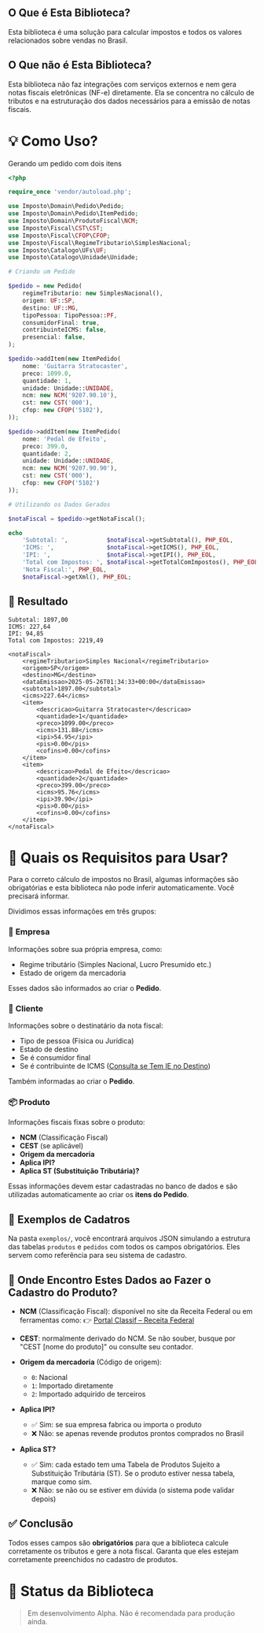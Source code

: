 ## O Que é Esta Biblioteca?

Esta biblioteca é uma solução para calcular impostos e todos os valores relacionados sobre vendas no Brasil.

## O Que **não** é Esta Biblioteca?

Esta biblioteca não faz integrações com serviços externos e nem gera notas fiscais eletrônicas (NF-e) diretamente. Ela se concentra no cálculo de tributos e na estruturação dos dados necessários para a emissão de notas fiscais.

# 💡 Como Uso?

Gerando um pedido com dois itens

```php
<?php

require_once 'vendor/autoload.php';

use Imposto\Domain\Pedido\Pedido;
use Imposto\Domain\Pedido\ItemPedido;
use Imposto\Domain\ProdutoFiscal\NCM;
use Imposto\Fiscal\CST\CST;
use Imposto\Fiscal\CFOP\CFOP;
use Imposto\Fiscal\RegimeTributario\SimplesNacional;
use Imposto\Catalogo\UFs\UF;
use Imposto\Catalogo\Unidade\Unidade;

# Criando um Pedido

$pedido = new Pedido(
    regimeTributario: new SimplesNacional(),
    origem: UF::SP,
    destino: UF::MG,
    tipoPessoa: TipoPessoa::PF,
    consumidorFinal: true,
    contribuinteICMS: false,
    presencial: false,
);

$pedido->addItem(new ItemPedido(
    nome: 'Guitarra Stratocaster',
    preco: 1099.0,
    quantidade: 1,
    unidade: Unidade::UNIDADE,
    ncm: new NCM('9207.90.10'),
    cst: new CST('000'),
    cfop: new CFOP('5102'),
));

$pedido->addItem(new ItemPedido(
    nome: 'Pedal de Efeito',
    preco: 399.0,
    quantidade: 2,
    unidade: Unidade::UNIDADE,
    ncm: new NCM('9207.90.90'),
    cst: new CST('000'),
    cfop: new CFOP('5102')
));

# Utilizando os Dados Gerados

$notaFiscal = $pedido->getNotaFiscal();

echo
    'Subtotal: ',           $notaFiscal->getSubtotal(), PHP_EOL,
    'ICMS: ',               $notaFiscal->getICMS(), PHP_EOL,
    'IPI: ',                $notaFiscal->getIPI(), PHP_EOL,
    'Total com Impostos: ', $notaFiscal->getTotalComImpostos(), PHP_EOL,
    'Nota Fiscal:', PHP_EOL,
    $notaFiscal->getXml(), PHP_EOL;

```

## 🚀 Resultado

```
Subtotal: 1897,00
ICMS: 227,64
IPI: 94,85
Total com Impostos: 2219,49

<notaFiscal>
    <regimeTributario>Simples Nacional</regimeTributario>
    <origem>SP</origem>
    <destino>MG</destino>
    <dataEmissao>2025-05-26T01:34:33+00:00</dataEmissao>
    <subtotal>1897.00</subtotal>
    <icms>227.64</icms>
    <item>
        <descricao>Guitarra Stratocaster</descricao>
        <quantidade>1</quantidade>
        <preco>1099.00</preco>
        <icms>131.88</icms>
        <ipi>54.95</ipi>
        <pis>0.00</pis>
        <cofins>0.00</cofins>
    </item>
    <item>
        <descricao>Pedal de Efeito</descricao>
        <quantidade>2</quantidade>
        <preco>399.00</preco>
        <icms>95.76</icms>
        <ipi>39.90</ipi>
        <pis>0.00</pis>
        <cofins>0.00</cofins>
    </item>
</notaFiscal>
```

# 📝 Quais os Requisitos para Usar?

Para o correto cálculo de impostos no Brasil, algumas informações são obrigatórias e esta biblioteca não pode inferir automaticamente. Você precisará informar.

Dividimos essas informações em três grupos:

### 🏢 **Empresa**

Informações sobre sua própria empresa, como:

* Regime tributário (Simples Nacional, Lucro Presumido etc.)
* Estado de origem da mercadoria

Esses dados são informados ao criar o **Pedido**.

### 👤 **Cliente**

Informações sobre o destinatário da nota fiscal:

* Tipo de pessoa (Física ou Jurídica)
* Estado de destino
* Se é consumidor final
* Se é contribuinte de ICMS ([Consulta se Tem IE no Destino](https://www.consultaie.com.br/))

Também informadas ao criar o **Pedido**.

### 📦 **Produto**

Informações fiscais fixas sobre o produto:

* **NCM** (Classificação Fiscal)
* **CEST** (se aplicável)
* **Origem da mercadoria**
* **Aplica IPI?**
* **Aplica ST (Substituição Tributária)?**

Essas informações devem estar cadastradas no banco de dados e são utilizadas automaticamente ao criar os **itens do Pedido**.

## 🧾 Exemplos de Cadatros

Na pasta `exemplos/`, você encontrará arquivos JSON simulando a estrutura das tabelas `produtos` e `pedidos` com todos os campos obrigatórios. Eles servem como referência para seu sistema de cadastro.

## 📃 Onde Encontro Estes Dados ao Fazer o Cadastro do Produto?

* **NCM** (Classificação Fiscal): disponível no site da Receita Federal ou em ferramentas como:
  👉 [Portal Classif – Receita Federal](https://portalunico.siscomex.gov.br/classif/#/sumario)

* **CEST**: normalmente derivado do NCM. Se não souber, busque por "CEST \[nome do produto]" ou consulte seu contador.

* **Origem da mercadoria** (Código de origem):

  * `0`: Nacional
  * `1`: Importado diretamente
  * `2`: Importado adquirido de terceiros

* **Aplica IPI?**

  * ✅ Sim: se sua empresa fabrica ou importa o produto
  * ❌ Não: se apenas revende produtos prontos comprados no Brasil

* **Aplica ST?**

  * ✅ Sim: cada estado tem uma Tabela de Produtos Sujeito a Substituição Tributária (ST). Se o produto estiver nessa tabela, marque como sim.
  * ❌ Não: se não ou se estiver em dúvida (o sistema pode validar depois)

## ✅ Conclusão

Todos esses campos são **obrigatórios** para que a biblioteca calcule corretamente os tributos e gere a nota fiscal.
Garanta que eles estejam corretamente preenchidos no cadastro de produtos.

# 📍 Status da Biblioteca

> Em desenvolvimento Alpha. Não é recomendada para produção ainda.